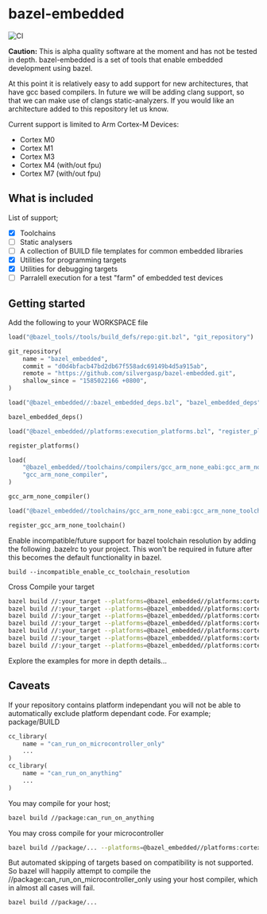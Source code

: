 # bazel-embedded

![CI](https://github.com/silvergasp/bazel-embedded/workflows/CI/badge.svg)

**Caution:** This is alpha quality software at the moment and has not be tested in depth.
bazel-embedded is a set of tools that enable embedded development using bazel. 

At this point it is relatively easy to add support for new architectures, that have gcc based compilers. In future we will be adding clang support, so that we can make use of clangs static-analyzers. If you would like an architecture added to this repository let us know.

Current support is limited to Arm Cortex-M Devices:
- Cortex M0
- Cortex M1
- Cortex M3
- Cortex M4 (with/out fpu)
- Cortex M7 (with/out fpu)

## What is included
List of support;
- [x] Toolchains
- [ ] Static analysers 
- [ ] A collection of BUILD file templates for common embedded libraries
- [x] Utilities for programming targets
- [x] Utilities for debugging targets
- [ ] Parralell execution for a test "farm" of embedded test devices

## Getting started
Add the following to your WORKSPACE file


```py
load("@bazel_tools//tools/build_defs/repo:git.bzl", "git_repository")

git_repository(
    name = "bazel_embedded",
    commit = "d0d4bfacb47bd2db67f558adc69149b4d5a915ab",
    remote = "https://github.com/silvergasp/bazel-embedded.git",
    shallow_since = "1585022166 +0800",
)

load("@bazel_embedded//:bazel_embedded_deps.bzl", "bazel_embedded_deps")

bazel_embedded_deps()

load("@bazel_embedded//platforms:execution_platforms.bzl", "register_platforms")

register_platforms()

load(
    "@bazel_embedded//toolchains/compilers/gcc_arm_none_eabi:gcc_arm_none_repository.bzl",
    "gcc_arm_none_compiler",
)

gcc_arm_none_compiler()

load("@bazel_embedded//toolchains/gcc_arm_none_eabi:gcc_arm_none_toolchain.bzl", "register_gcc_arm_none_toolchain")

register_gcc_arm_none_toolchain()
```

Enable incompatible/future support for bazel toolchain resolution by adding the following .bazelrc to your project. This won't be required in future after this becomes the default functionality in bazel.
```
build --incompatible_enable_cc_toolchain_resolution

```

Cross Compile your target

```sh
bazel build //:your_target --platforms=@bazel_embedded//platforms:cortex_m0
bazel build //:your_target --platforms=@bazel_embedded//platforms:cortex_m1
bazel build //:your_target --platforms=@bazel_embedded//platforms:cortex_m3
bazel build //:your_target --platforms=@bazel_embedded//platforms:cortex_m4
bazel build //:your_target --platforms=@bazel_embedded//platforms:cortex_m7
bazel build //:your_target --platforms=@bazel_embedded//platforms:cortex_m4_fpu
bazel build //:your_target --platforms=@bazel_embedded//platforms:cortex_m7_fpu
```

Explore the examples for more in depth details...

## Caveats
If your repository contains platform independant you will not be able to automatically exclude platform dependant code. For example;
package/BUILD
```py
cc_library(
    name = "can_run_on_microcontroller_only"
    ...
)
cc_library(
    name = "can_run_on_anything"
    ...
)
```
You may compile for your host;
```sh
bazel build //package:can_run_on_anything
```
You may cross compile for your microcontroller
```sh
bazel build //package/... --platforms=@bazel_embedded//platforms:cortex_m7_fpu
```
But automated skipping of targets based on compatibility is not supported. So bazel will happily attempt to compile the //package:can_run_on_microcontroller_only using your host compiler, which in almost all cases will fail.
```sh
bazel build //package/... 
```


